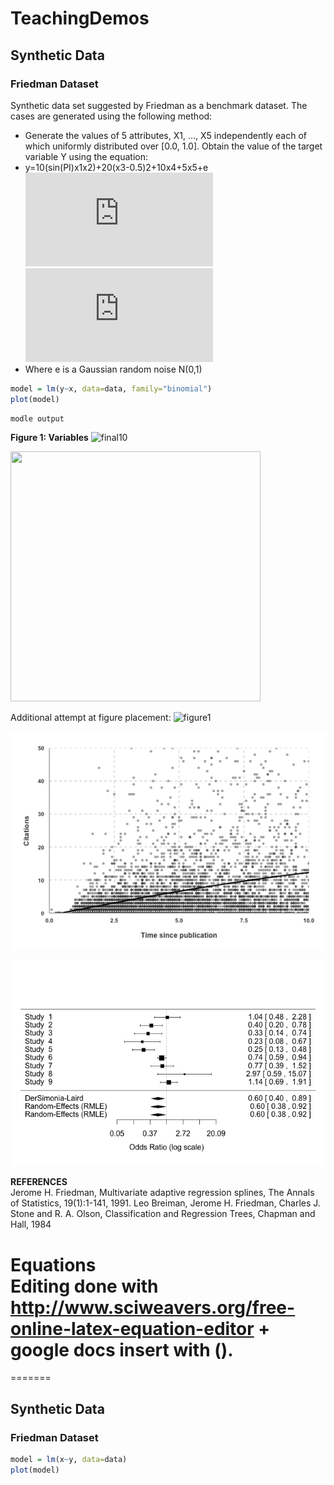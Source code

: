 # TeachingDemos

## Synthetic Data
### Friedman Dataset
Synthetic data set suggested by Friedman as a benchmark dataset. The cases are generated using the following method:
- Generate the values of 5 attributes, X1, ..., X5 independently each of which uniformly distributed over [0.0, 1.0]. Obtain the value of the target variable Y using the equation:
- y=10(sin(PI)x1x2)+20(x3-0.5)2+10x4+5x5+e  
![equation](http://www.sciweavers.org/tex2img.php?eq=f%28x%29%20%3D%200.1e%20%5E%7B4x_%7B1%7D%7D%20%2B%20%20%5Cfrac%7B4%7D%7B1%2Be%5E%7B-20%28%20x_%7B2%7D%3D0.5%7D%7D%20%2B%203%20x_%7B3%7D%2B2%20x_%7B4%7D%20%2B%20x_%7B5%7D%20%20%20&bc=White&fc=Black&im=jpg&fs=12&ff=arev&edit=0)                   
![equation](http://www.sciweavers.org/tex2img.php?eq=f%28x%29%20%3D%200.1e%20%5E%7B4x_%7B1%7D%7D%20%2B%20%20%5Cfrac%7B4%7D%7B1%2Be%5E%7B-20%28%20x_%7B2%7D%3D0.5%7D%7D%20%2B%203%20x_%7B3%7D%2B2%20x_%7B4%7D%20%2B%20x_%7B5%7D%20%20%20&bc=White&fc=Black&im=png&fs=12&ff=arev&edit=0)
- Where e is a Gaussian random noise N(0,1)

```r
model = lm(y~x, data=data, family="binomial")
plot(model)
```


```
modle output
```

**Figure 1: Variables**
![final10](https://cloud.githubusercontent.com/assets/13425382/12455061/1d6466c2-bf68-11e5-96ad-078a3e40d7d4.png)

<a href="url"><img src="https://cloud.githubusercontent.com/assets/13425382/12455061/1d6466c2-bf68-11e5-96ad-078a3e40d7d4.png)(https://cloud.githubusercontent.com/assets/13425382/12455061/1d6466c2-bf68-11e5-96ad-078a3e40d7d4.png" width="400" height="400"></a>

Additional attempt at figure placement:
![figure1](figures/Rplot1.png)

![figure1](/figures/Rplot01.png)

![Meta-Analaysis](forest2.png)


**REFERENCES**               
Jerome H. Friedman, Multivariate adaptive regression splines, The Annals of Statistics, 19(1):1-141, 1991.
Leo Breiman, Jerome H. Friedman, Charles J. Stone and R. A. Olson, Classification and Regression Trees, Chapman and Hall, 1984

**Equations**         
Editing done with            http://www.sciweavers.org/free-online-latex-equation-editor + google docs insert with ().
=======
=======

## Synthetic Data
### Friedman Dataset
```r
model = lm(x~y, data=data)
plot(model)
